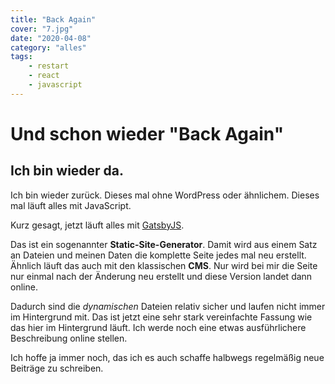 ```yaml
---
title: "Back Again"
cover: "7.jpg"
date: "2020-04-08"
category: "alles"
tags:
    - restart
    - react
    - javascript
---
```


# Und schon wieder \"Back Again\"

## Ich bin wieder da.

Ich bin wieder zurück. Dieses mal ohne WordPress oder ähnlichem. Dieses mal läuft alles mit JavaScript.

 Kurz gesagt, jetzt läuft alles mit [GatsbyJS](https://gatsbyjs.org).

Das ist ein sogenannter **Static-Site-Generator**. Damit wird aus einem Satz an Dateien und meinen Daten die komplette Seite jedes mal neu erstellt.
Ähnlich läuft das auch mit den klassischen **CMS**. Nur wird bei mir die Seite nur einmal nach der Änderung neu erstellt und diese Version landet dann online.

Dadurch sind die _dynamischen_ Dateien relativ sicher und laufen nicht immer im Hintergrund mit. Das ist jetzt eine sehr stark vereinfachte Fassung wie das hier im Hintergrund läuft. Ich werde noch eine etwas ausführlichere Beschreibung online stellen.

Ich hoffe ja immer noch, das ich es auch schaffe halbwegs regelmäßig neue Beiträge zu schreiben.

